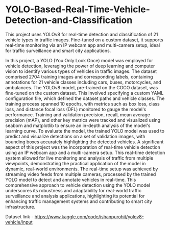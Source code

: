 # YOLO-Based-Real-Time-Vehicle-Detection-and-Classification
This project uses YOLOv8 for real-time detection and classification of 21 vehicle types in traffic images. Fine-tuned on a custom dataset, it supports real-time monitoring via an IP webcam app and multi-camera setup, ideal for traffic surveillance and smart city applications.

In this project, a YOLO (You Only Look Once) model was employed for vehicle detection, leveraging the power of deep learning and computer vision to identify various types of vehicles in traffic images. The dataset comprised 2704 training images and corresponding labels, containing annotations for 21 vehicle classes including cars, buses, motorcycles, and ambulances. The YOLOv8 model, pre-trained on the COCO dataset, was fine-tuned on the custom dataset. This involved specifying a custom YAML configuration file, which defined the dataset paths and vehicle classes. The training process spanned 10 epochs, with metrics such as box loss, class loss, and distance focal loss (DFL) monitored to gauge the model's performance. Training and validation precision, recall, mean average precision (mAP), and other key metrics were tracked and visualized using seaborn and matplotlib to ensure an in-depth analysis of the model's learning curve. To evaluate the model, the trained YOLO model was used to predict and visualize detections on a set of validation images, with bounding boxes accurately highlighting the detected vehicles. A significant aspect of this project was the incorporation of real-time vehicle detection using an IP webcam app and a multi-camera setup. This real-time detection system allowed for live monitoring and analysis of traffic from multiple viewpoints, demonstrating the practical application of the model in dynamic, real-world environments. The real-time setup was achieved by streaming video feeds from multiple cameras, processed by the trained YOLO model to detect and annotate vehicles in real-time. This comprehensive approach to vehicle detection using the YOLO model underscores its robustness and adaptability for real-world traffic surveillance and analysis applications, highlighting its potential for enhancing traffic management systems and contributing to smart city infrastructure.

Dataset link - https://www.kaggle.com/code/ishanpurohit/yolov8-vehicle/input
